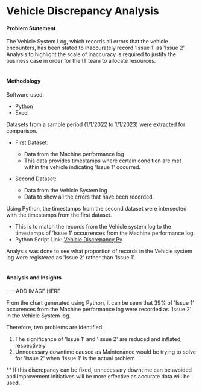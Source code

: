 # Vehicle Discrepancy Analysis #

#### Problem Statement ####
The Vehicle System Log, which records all errors that the vehicle encounters, has been stated to inaccurately record 'Issue 1' as 'Issue 2'. <br/>
Analysis to highlight the scale of inaccuracy is required to justify the business case in order for the IT team to allocate resources. 
<br/>
<br/>
#### Methodology  ####
Software used:
* Python
* Excel <br/>

Datasets from a sample period (1/1/2022 to 1/1/2023) were extracted for comparison. 
* First Dataset: 
  * Data from the Machine performance log
  * This data provides timestamps where certain condition are met within the vehicle indicating 'Issue 1' occurred.
  
* Second Dataset:
  * Data from the Vehicle System log
  * Data to show all the errors that have been recorded.

Using Python, the timestamps from the second dataset were intersected with the timestamps from the first dataset. <br/>
* This is to match the records from the Vehicle system log to the timestamps of 'Issue 1' occurrences from the Machine performance log. <br/>
* Python Script Link: [Vehicle Discrepancy Py](https://github.com/KeenanJWong/Vehicle-Discrepancy-Analysis/blob/main/VehicleIssueDiscrepancyAnalysis.py)

Analysis was done to see what proportion of records in the Vehicle system log were registered as 'Issue 2' rather than 'Issue 1'.
<br/>
<br/>
#### Analysis and Insights ####

----ADD IMAGE HERE

From the chart generated using Python, it can be seen that 39% of 'Issue 1' occurences from the Machine performance log were recorded as 'Issue 2' in the Vehicle System log.  

Therefore, two problems are identified:
 1. The significance of 'Issue 1' and 'Issue 2' are reduced and inflated, respectively
 2. Unnecessary downtime caused as Maintenance would be trying to solve for 'Issue 2' when 'Issue 1' is the actual problem

** If this discrepancy can be fixed, unnecessary downtime can be avoided and improvement initiatives will be more effective as accurate data will be used.
